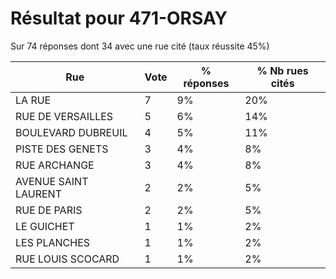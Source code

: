 # Résultat pour 471-ORSAY

Sur 74 réponses dont 34 avec une rue cité (taux réussite 45%)

| Rue | Vote | % réponses | % Nb rues cités|
|-----|------|------------|----------------|
| LA RUE | 7 | 9% | 20%|
| RUE DE VERSAILLES | 5 | 6% | 14%|
| BOULEVARD DUBREUIL | 4 | 5% | 11%|
| PISTE DES GENETS | 3 | 4% | 8%|
| RUE ARCHANGE | 3 | 4% | 8%|
| AVENUE SAINT LAURENT | 2 | 2% | 5%|
| RUE DE PARIS | 2 | 2% | 5%|
| LE GUICHET | 1 | 1% | 2%|
| LES PLANCHES | 1 | 1% | 2%|
| RUE LOUIS SCOCARD | 1 | 1% | 2%|
